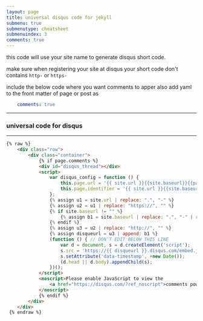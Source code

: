 ```yaml
---
layout: page
title: universal disqus code for jekyll 
submenu: true
submenutype: cheatsheet
submenuindex: 3
comments: true
---
```

this code will use your site name to generate disqus short code.

make sure when registering your site at disqus your short code don't contains `http-` or `https-`

include the below code where you want comments to apper
also add
yaml to the front matter of page or post
as 
```yaml
    comments: true
```
---
### universal code for disqus
---
```md
{% raw %} 
    <div class="row">
        <div class="container">
            {% if page.comments %}
            <div id="disqus_thread"></div>
            <script>
                var disqus_config = function () {
                    this.page.url = '{{ site.url }}{{site.baseurl}}{{page.url}}';
                    this.page.identifier = '{{ site.url }}{{site.baseurl}}{{ page.url }}';
                };
                {% assign u1 = site.url | replace: ".", "-" %}
                {% assign u2 = u1 | replace: "https://", "" %}
                {% if site.baseurl != "" %}
                    {% assign b1 = site.baseurl | replace: ".", "-" | replace: "/", "-" %}
                {% endif %}
                {% assign u3 = u2 | replace: "http://", "" %}
                {% assign disqueurl = u3 | append: b1 %}
                (function () { // DON'T EDIT BELOW THIS LINE
                    var d = document, s = d.createElement('script');
                    s.src = 'https://{{ disqueurl }}.disqus.com/embed.js';
                    s.setAttribute('data-timestamp', +new Date());
                    (d.head || d.body).appendChild(s);
                })();
            </script>
            <noscript>Please enable JavaScript to view the
                <a href="https://disqus.com/?ref_noscript">comments powered by Disqus.</a>
            </noscript>
            {% endif %}
        </div>
    </div>
 {% endraw %} 
 ```